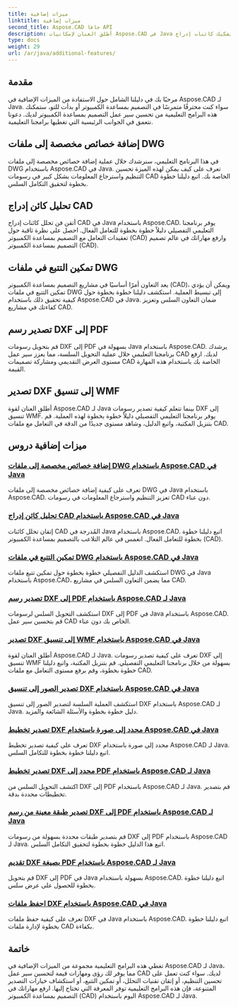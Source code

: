 ```yaml
---
title: ميزات إضافية
linktitle: ميزات إضافية
second_title: Aspose.CAD جافا API
description: أطلق العنان لإمكانيات Aspose.CAD في Java من خلال برامجنا التعليمية. قم بإضافة خصائص مخصصة، وتفكيك كائنات إدراج CAD، وتمكين التتبع، وتصدير رسومات DXF بسلاسة. ارفع مستوى سير عمل CAD الخاص بك دون عناء.
type: docs
weight: 29
url: /ar/java/additional-features/
---
```



## مقدمة

مرحبًا بك في دليلنا الشامل حول الاستفادة من الميزات الإضافية في Aspose.CAD لـ Java. سواء كنت محترفًا متمرسًا في التصميم بمساعدة الكمبيوتر أو بدأت للتو، ستمكنك هذه البرامج التعليمية من تحسين سير عمل التصميم بمساعدة الكمبيوتر لديك. دعونا نتعمق في الجوانب الرئيسية التي تغطيها برامجنا التعليمية.

## إضافة خصائص مخصصة إلى ملفات DWG

في هذا البرنامج التعليمي، سنرشدك خلال عملية إضافة خصائص مخصصة إلى ملفات DWG باستخدام Aspose.CAD في Java. تعرف على كيف يمكن لهذه الميزة تحسين التنظيم واسترجاع المعلومات بشكل كبير في رسومات CAD الخاصة بك. اتبع دليلنا خطوة بخطوة لتحقيق التكامل السلس.

## تحليل كائن إدراج CAD

أتقن فن تحلل كائنات إدراج CAD في Java باستخدام Aspose.CAD. يوفر برنامجنا التعليمي التفصيلي دليلاً خطوة بخطوة للتعامل الفعال. احصل على نظرة ثاقبة حول تعقيدات التعامل مع التصميم بمساعدة الكمبيوتر (CAD) وارفع مهاراتك في عالم تصميم التصميم بمساعدة الكمبيوتر (CAD).

## تمكين التتبع في ملفات DWG

يعد التعاون أمرًا أساسيًا في مشاريع التصميم بمساعدة الكمبيوتر (CAD)، ويمكن أن يؤدي تمكين التتبع في ملفات DWG إلى تبسيط العملية. استكشف دليلنا خطوة بخطوة حول كيفية تحقيق ذلك باستخدام Aspose.CAD في Java. ضمان التعاون السلس وتعزيز كفاءتك في مشاريع CAD.

## تصدير رسم DXF إلى PDF

قم بتحويل رسومات DXF إلى PDF بسهولة في Java باستخدام Aspose.CAD. يرشدك برنامجنا التعليمي خلال عملية التحويل السلسة، مما يعزز سير عمل CAD لديك. ارفع مستوى العرض التقديمي ومشاركة تصميمات CAD الخاصة بك باستخدام هذه المهارة القيمة.

## تصدير DXF إلى تنسيق WMF

أطلق العنان لقوة Aspose.CAD لـ Java بينما تتعلم كيفية تصدير رسومات DXF إلى تنسيق WMF. يوفر برنامجنا التعليمي التفصيلي دليلاً خطوة بخطوة لهذه العملية. قم بتنزيل المكتبة، واتبع الدليل، وشاهد مستوى جديدًا من الدقة في التعامل مع ملفات CAD.

## ميزات إضافية دروس
### [إضافة خصائص مخصصة إلى ملفات DWG باستخدام Aspose.CAD في Java](./add-custom-properties/)
تعرف على كيفية إضافة خصائص مخصصة إلى ملفات DWG في Java باستخدام Aspose.CAD. تعزيز التنظيم واسترجاع المعلومات في رسومات CAD دون عناء.
### [تحليل كائن إدراج CAD باستخدام Aspose.CAD في Java](./decompose-cad-insert-object/)
إتقان تحلل كائنات CAD المُدرجة في Java باستخدام Aspose.CAD. اتبع دليلنا خطوة بخطوة للتعامل الفعال. انغمس في عالم التلاعب بالتصميم بمساعدة الكمبيوتر (CAD).
### [تمكين التتبع في ملفات DWG باستخدام Aspose.CAD في Java](./enable-tracking/)
استكشف الدليل التفصيلي خطوة بخطوة حول تمكين تتبع ملفات DWG في Java باستخدام Aspose.CAD، مما يضمن التعاون السلس في مشاريع CAD.
### [تصدير رسم DXF إلى PDF باستخدام Aspose.CAD لـ Java](./export-dxf-to-pdf/)
استكشف التحويل السلس لرسومات DXF إلى PDF في Java باستخدام Aspose.CAD. قم بتحسين سير عمل CAD الخاص بك دون عناء.
### [تصدير DXF إلى تنسيق WMF باستخدام Aspose.CAD في Java](./export-dxf-to-wmf/)
أطلق العنان لقوة Aspose.CAD لـ Java. تعرف على كيفية تصدير رسومات DXF إلى تنسيق WMF بسهولة من خلال برنامجنا التعليمي التفصيلي. قم بتنزيل المكتبة، واتبع دليلنا خطوة بخطوة، وقم برفع مستوى التعامل مع ملفات CAD.
### [تصدير الصور إلى تنسيق DXF باستخدام Aspose.CAD في Java](./export-images-to-dxf/)
استكشف العملية السلسة لتصدير الصور إلى تنسيق DXF باستخدام Aspose.CAD لـ Java. دليل خطوة بخطوة والأسئلة الشائعة والمزيد.
### [تصدير تخطيط DXF محدد إلى صورة باستخدام Aspose.CAD في Java](./export-specific-layout-to-image/)
تعرف على كيفية تصدير تخطيط DXF محدد إلى صورة باستخدام Aspose.CAD لـ Java. اتبع دليلنا خطوة بخطوة للتكامل السلس.
### [تصدير تخطيط DXF محدد إلى PDF باستخدام Aspose.CAD لـ Java](./export-specific-layout-to-pdf/)
اكتشف التحويل السلس من DXF إلى PDF باستخدام Aspose.CAD لـ Java. قم بتصدير تخطيطات محددة بدقة.
### [تصدير طبقة معينة من رسم DXF إلى PDF باستخدام Aspose.CAD لـ Java](./export-specific-layer-to-pdf/)
قم بتصدير طبقات محددة بسهولة من رسومات DXF إلى PDF باستخدام Aspose.CAD لـ Java. اتبع هذا الدليل خطوة بخطوة لتحقيق التكامل السلس.
### [تقديم DXF بصيغة PDF باستخدام Aspose.CAD لـ Java](./render-dxf-as-pdf/)
قم بتحويل DXF إلى PDF في Java بسهولة باستخدام Aspose.CAD. اتبع دليلنا خطوة بخطوة للحصول على عرض سلس.
### [احفظ ملفات DXF باستخدام Aspose.CAD في Java](./save-dxf-files/)
تعرف على كيفية حفظ ملفات DXF في Java باستخدام Aspose.CAD. اتبع دليلنا خطوة بخطوة لإدارة ملفات CAD بكفاءة.

## خاتمة

تغطي هذه البرامج التعليمية مجموعة من الميزات الإضافية في Aspose.CAD لـ Java، مما يوفر لك رؤى ومهارات قيمة لتحسين سير عمل CAD لديك. سواء كنت تعمل على تحسين التنظيم، أو إتقان تقنيات التحلل، أو تمكين التتبع، أو استكشاف خيارات التصدير المتنوعة، فإن هذه البرامج التعليمية توفر المعرفة التي تحتاج إليها. ارفع مهاراتك في التصميم بمساعدة الكمبيوتر (CAD) اليوم باستخدام Aspose.CAD لـ Java.